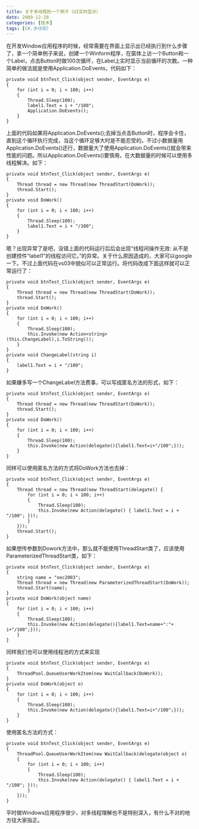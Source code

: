 ```yaml
---
title: 关于多线程的一个例子（UI实时显示）
date: 2009-12-20
categories: [技术]
tags: [C#,多线程]
---
```


在开发Window应用程序的时候，经常需要在界面上显示出已经执行到什么步骤了，拿一个简单例子来说，创建一个Winform程序，在窗体上访一个Button和一个Label，点击Button时做100次循环，在Label上实时显示当前循环的次数。一种简单的做法就是使用Application.DoEvents，代码如下：

```
private void btnTest_Click(object sender, EventArgs e)
{
    for (int i = 0; i < 100; i++)
    {
        Thread.Sleep(100);
        label1.Text = i + "/100";
        Application.DoEvents();
    }
}
```

上面的代码如果将Application.DoEvents();去掉当点击Button时，程序会卡住，直到这个循环执行完成，当这个循环足够大时是不能忍受的。不过小数据量用Application.DoEvents()还行，数据量大了使用Application.DoEvents()就会带来性能的问题。所以Application.DoEvents()要慎用，在大数据量的时候可以使用多线程解决。如下：

```
private void btnTest_Click(object sender, EventArgs e)
{
    Thread thread = new Thread(new ThreadStart(DoWork));
    thread.Start();
}
private void DoWork()
{
    for (int i = 0; i < 100; i++)
    {
        Thread.Sleep(100);
        label1.Text = i + "/100";
    }
}
```

嗯？出现异常了是吧，没错上面的代码运行后后会出现“线程间操作无效: 从不是创建控件“label1”的线程访问它。”的异常。关于什么原因造成的，大家可以google一下。不过上面代码在vs03中貌似可以正常运行。将代码改成下面这样就可以正常运行了：

```
private void btnTest_Click(object sender, EventArgs e)
{
    Thread thread = new Thread(new ThreadStart(DoWork));
    thread.Start();
}
private void DoWork()
{
    for (int i = 0; i < 100; i++)
    {
        Thread.Sleep(100);
        this.Invoke(new Action<string>(this.ChangeLabel),i.ToString());
    }
}
private void ChangeLabel(string i)
{
    label1.Text = i + "/100";
}
```

如果嫌多写一个ChangeLabel方法费事，可以写成匿名方法的形式，如下：

```
private void btnTest_Click(object sender, EventArgs e)
{
    Thread thread = new Thread(new ThreadStart(DoWork));
    thread.Start();
}
private void DoWork()
{
    for (int i = 0; i < 100; i++)
    {
        Thread.Sleep(100);
        this.Invoke(new Action(delegate(){label1.Text=i+"/100";}));
    }
}
```

同样可以使用匿名方法的方式将DoWork方法也去掉：

```
private void btnTest_Click(object sender, EventArgs e)
{
    Thread thread = new Thread(new ThreadStart(delegate() {
        for (int i = 0; i < 100; i++)
        {
            Thread.Sleep(100);
            this.Invoke(new Action(delegate() { label1.Text = i + "/100"; }));
        }
    }));
    thread.Start();
}
```

如果想传参数到Dowork方法中，那么就不能使用ThreadStart类了，应该使用ParameterizedThreadStart类，如下：

```
private void btnTest_Click(object sender, EventArgs e)
{
    string name = "oec2003";
    Thread thread = new Thread(new ParameterizedThreadStart(DoWork));
    thread.Start(name);
}
private void DoWork(object name)
{
    for (int i = 0; i < 100; i++)
    {
        Thread.Sleep(100);
        this.Invoke(new Action(delegate(){label1.Text=name+":"+ i+"/100";}));
    }
}
```

同样我们也可以使用线程池的方式来实现

```
private void btnTest_Click(object sender, EventArgs e)
{
    ThreadPool.QueueUserWorkItem(new WaitCallback(DoWork));
}
private void DoWork(object o)
{
    for (int i = 0; i < 100; i++)
    {
        Thread.Sleep(100);
        this.Invoke(new Action(delegate(){label1.Text=i+"/100";}));
    }
}
```

使用匿名方法的方式：

```
private void btnTest_Click(object sender, EventArgs e)
{
    ThreadPool.QueueUserWorkItem(new WaitCallback(delegate(object o)
    {
        for (int i = 0; i < 100; i++)
        {
            Thread.Sleep(100);
            this.Invoke(new Action(delegate() { label1.Text = i + "/100"; }));
        }
    }));
}
```

平时做Windows应用程序很少，对多线程理解也不是特别深入，有什么不对的地方往大家指正。


